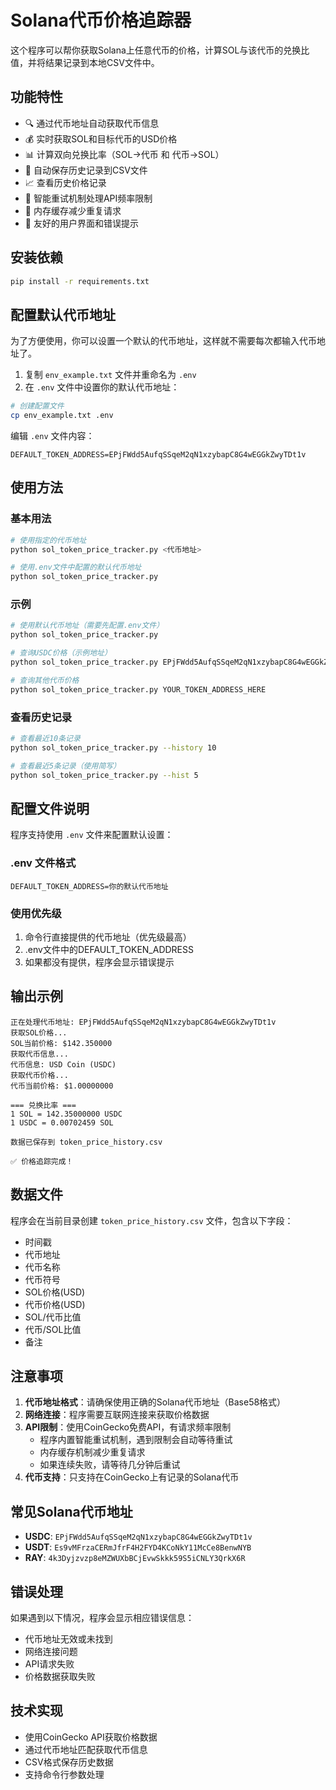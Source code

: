 # Solana代币价格追踪器

这个程序可以帮你获取Solana上任意代币的价格，计算SOL与该代币的兑换比值，并将结果记录到本地CSV文件中。

## 功能特性

- 🔍 通过代币地址自动获取代币信息
- 💰 实时获取SOL和目标代币的USD价格
- 📊 计算双向兑换比率（SOL→代币 和 代币→SOL）
- 📝 自动保存历史记录到CSV文件
- 📈 查看历史价格记录
- 🔄 智能重试机制处理API频率限制
- 💾 内存缓存减少重复请求
- 🎨 友好的用户界面和错误提示

## 安装依赖

```bash
pip install -r requirements.txt
```

## 配置默认代币地址

为了方便使用，你可以设置一个默认的代币地址，这样就不需要每次都输入代币地址了。

1. 复制 `env_example.txt` 文件并重命名为 `.env`
2. 在 `.env` 文件中设置你的默认代币地址：

```bash
# 创建配置文件
cp env_example.txt .env
```

编辑 `.env` 文件内容：
```
DEFAULT_TOKEN_ADDRESS=EPjFWdd5AufqSSqeM2qN1xzybapC8G4wEGGkZwyTDt1v
```

## 使用方法

### 基本用法

```bash
# 使用指定的代币地址
python sol_token_price_tracker.py <代币地址>

# 使用.env文件中配置的默认代币地址
python sol_token_price_tracker.py
```

### 示例

```bash
# 使用默认代币地址（需要先配置.env文件）
python sol_token_price_tracker.py

# 查询USDC价格（示例地址）
python sol_token_price_tracker.py EPjFWdd5AufqSSqeM2qN1xzybapC8G4wEGGkZwyTDt1v

# 查询其他代币价格
python sol_token_price_tracker.py YOUR_TOKEN_ADDRESS_HERE
```

### 查看历史记录

```bash
# 查看最近10条记录
python sol_token_price_tracker.py --history 10

# 查看最近5条记录（使用简写）
python sol_token_price_tracker.py --hist 5
```

## 配置文件说明

程序支持使用 `.env` 文件来配置默认设置：

### .env 文件格式
```
DEFAULT_TOKEN_ADDRESS=你的默认代币地址
```

### 使用优先级
1. 命令行直接提供的代币地址（优先级最高）
2. .env文件中的DEFAULT_TOKEN_ADDRESS
3. 如果都没有提供，程序会显示错误提示

## 输出示例

```
正在处理代币地址: EPjFWdd5AufqSSqeM2qN1xzybapC8G4wEGGkZwyTDt1v
获取SOL价格...
SOL当前价格: $142.350000
获取代币信息...
代币信息: USD Coin (USDC)
获取代币价格...
代币当前价格: $1.00000000

=== 兑换比率 ===
1 SOL = 142.35000000 USDC
1 USDC = 0.00702459 SOL

数据已保存到 token_price_history.csv

✅ 价格追踪完成！
```

## 数据文件

程序会在当前目录创建 `token_price_history.csv` 文件，包含以下字段：

- 时间戳
- 代币地址
- 代币名称
- 代币符号
- SOL价格(USD)
- 代币价格(USD)
- SOL/代币比值
- 代币/SOL比值
- 备注

## 注意事项

1. **代币地址格式**：请确保使用正确的Solana代币地址（Base58格式）
2. **网络连接**：程序需要互联网连接来获取价格数据
3. **API限制**：使用CoinGecko免费API，有请求频率限制
   - 程序内置智能重试机制，遇到限制会自动等待重试
   - 内存缓存机制减少重复请求
   - 如果连续失败，请等待几分钟后重试
4. **代币支持**：只支持在CoinGecko上有记录的Solana代币

## 常见Solana代币地址

- **USDC**: `EPjFWdd5AufqSSqeM2qN1xzybapC8G4wEGGkZwyTDt1v`
- **USDT**: `Es9vMFrzaCERmJfrF4H2FYD4KCoNkY11McCe8BenwNYB`
- **RAY**: `4k3Dyjzvzp8eMZWUXbBCjEvwSkkk59S5iCNLY3QrkX6R`

## 错误处理

如果遇到以下情况，程序会显示相应错误信息：
- 代币地址无效或未找到
- 网络连接问题
- API请求失败
- 价格数据获取失败

## 技术实现

- 使用CoinGecko API获取价格数据
- 通过代币地址匹配获取代币信息
- CSV格式保存历史数据
- 支持命令行参数处理
